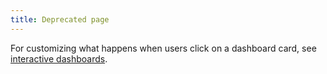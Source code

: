 ```yaml
---
title: Deprecated page
---
```


For customizing what happens when users click on a dashboard card, see [interactive dashboards](../users-guide/interactive-dashboards.md).
